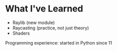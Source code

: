 


# What I've Learned

 - Raylib (new module)
 - Raycasting (practice, not just theory)
 - Shaders

 Programming experience: started in Python since 11
